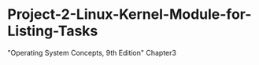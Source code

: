 # Project-2-Linux-Kernel-Module-for-Listing-Tasks
"Operating System Concepts, 9th Edition" Chapter3
